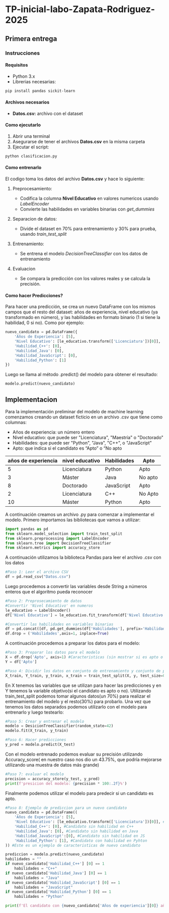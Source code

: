 # TP-inicial-labo-Zapata-Rodriguez-2025

## Primera entrega

### Instrucciones

#### Requisitos

- Python 3.x
- Librerias necesarias: 
```bash
pip install pandas sickit-learn
```
#### Archivos necesarios
- **Datos.csv:** archivo con el dataset

#### Como ejecutarlo

1. Abrir una terminal
2. Asegurarse de tener el archivos **Datos.csv** en la misma carpeta
3. Ejecutar el script: 

```bash
python clasificacion.py
```
#### Como entrenarlo

El codigo toma los datos del archivo **Datos.csv** y hace lo siguiente:

1. Preprocesamiento: 
    - Codifica la columna **Nivel Educativo** en valores numericos usando *LabelEncoder*
    - Convierte las habilidades en variables binarias con *get_dummies*

2. Separacion de datos:
    - Divide el dataset en 70% para entrenamiento y 30% para prueba, usando *train_test_split*
3. Entrenamiento:
    - Se entrena el modelo *DecisionTreeClassifier* con los datos de entrenamiento
4. Evaluacion
    - Se compara la predicción con los valores reales y se calcula la precisión.

#### Como hacer Predicciones?

Para hacer una predicción, se crea un nuevo DataFrame con los mismos campos que el resto del dataset: años de experiencia, nivel educativo (ya transformado en número), y las habilidades en formato binario (1 si tiene la habilidad, 0 si no).
Como por ejemplo:

```python
nuevo_candidato = pd.DataFrame({
    'Años de Experiencia': [5],
    'Nivel Educativo': [le_educativo.transform(['Licenciatura'])[0]],
    'Habilidad_C++': [0],
    'Habilidad_Java': [0],
    'Habilidad_JavaScript': [0],
    'Habilidad_Python': [1]
})
```

Luego se llama al método .predict() del modelo para obtener el resultado:

```python
modelo.predict(nuevo_candidato)
```

## Implementacion
Para la implementación preliminar del modelo de machine learning comenzamos creando un dataset ficticio en un archivo .csv que tiene  como columnas:

- Años de experiencia: un número entero
- Nivel educativo: que puede ser "Licenciatura", "Maestría" o "Doctorado"
- Habilidades: que puede ser  "Python", "Java", "C++", o "JavaScript"
- Apto: que indica si el candidato es “Apto” o “No apto

| años de experiencia | nivel educativo | Habilidades | Apto |
| ------------------- | -------------- | ------------ | ---- |
|5 | Licenciatura | Python | Apto |
|3 | Máster | Java | No apto | 
|8| Doctorado | JavaScript | Apto | 
|2| Licenciatura | C++ | No Apto| 
|10| Máster | Python | Apto | 

A continuación creamos un archivo .py para comenzar a implementar el modelo. Primero importamos las bibliotecas que vamos a utilizar: 

```python
import pandas as pd
from sklearn.model_selection import train_test_split
from sklearn.preprocessing import LabelEncoder
from sklearn.tree import DecisionTreeClassifier
from sklearn.metrics import accuracy_store
```

A continuación utilizamos la biblioteca Pandas para leer el archivo .csv con los datos

```python
#Paso 1: Leer el archivo CSV
df = pd.read_csv("Datos.csv")
```
Luego procedemos a  convertir las variables desde String a números enteros que el algoritmo pueda reconocer

```python
#Paso 2: Preprosecamiento de datos
#Convertir 'Nivel Educativo' en numeros
le_educativo = LabelEncoder()
df['Nivel Educativo'] = le_educativo.fit_transform(df['Nivel Educativo'])

#Convertir las habilidades en variables binarias
df = pd.concat([df, pd.get_dummies(df['Habilidades'], prefix='Habilidad')], axis=1)
df.drop = ('Habilidades',axis=1, inplace=True) 
```
A continuación procedemos a preparar los datos para el modelo: 
```python
#Paso 3: Preparar los datos para el modelo
X = df.drop('Apto', axis=1) #Caracteristicas (sin mostrar si es apto o no)
Y = df['Apto']

#Paso 4: Dividir los datos en conjunto de entrenamiento y conjunto de prueba
X_train, Y_train, y_train, x_train = train_test_split(X, y, test_size=0.3, random_state=42) #30% para la prueba
```

En X tenemos las variables que se utilizan para hacer las predicciones y en Y tenemos la variable objetivo(si el candidato es apto o no). Utilizando train_test_split podemos tomar algunos datos(un 70%) para realizar el entrenamiento del modelo y el resto(30%) para probarlo.
Una vez que tenemos los datos separados podemos utilizarlo con el modelo para entrenarlo y luego testearlo:

```python
#Paso 5: Crear y entrenar el modelo
modelo = DesicionTreeClassifier(random_state=42)
modelo.fit(X_train, y_train)

#Paso 6: Hacer predicciones
y_pred = modelo.predict(X_test)
```
Con el modelo entrenado podemos evaluar su precisión utilizando Accuracy_score( en nuestro caso nos dio un 43.75%, que podría mejorarse utilizando una muestra de datos más grande)

```python
#Paso 7: evaluar el modelo
precision = accuracy_store(y_test, y_pred)
print(f'presicion del modelo: {precision * 100:.2f}%')
```
Finalmente podemos utilizar el modelo para predecir si un candidato es apto. 

```python
#Paso 8: Ejemplo de prediccion para un nuevo candidato
nuevo_candidato = pd.DataFrame((
    'Años de Experiencia': [5],
    'Nivel Educativo': [le_educativo.transform(['Licenciatura'])[0]], #convertir el nivel educativo
    'Habilidad_C++': [0], #Candidato sin habilidad en C++
    'Habilidad_Java': [0], #Candidato sin habilidad en Java
    'Habilidad_JavaScript':[0], #Candidato sin habilidad en JS
    'Habilidad_Python': [1], #Candidato con habilidad en Pyhton
)) #Este es un ejemplo de caracteristicas de nuevo candidato

prediccion = modelo.predict(nuevo_candidato)
habilidades = ""
if nuevo_candidato['Habilidad_C++'] [0] == 1
    habilidades = "C++"
if nuevo_candidato['Habilidad_Java'] [0] == 1
    habilidades = "Java"
if nuevo_candidato['Habilidad_JavaScript'] [0] == 1
    habilidades = "JavaScript"
if nuevo_candidato['Habilidad_Python'] [0] == 1
    habilidades = "Python"

print(f'El candidato con {nuevo_candidato['Años de experiencia'][0]} años de experiencia y habilidad en {habilidades} es : {prediccion[0]}')
```